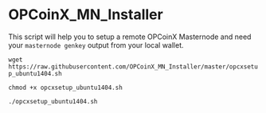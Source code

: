 # OPCoinX_MN_Installer
This script will help you to setup a remote OPCoinX Masternode and need 
your `masternode genkey` output from your local wallet.

`wget https://raw.githubusercontent.com/OPCoinX_MN_Installer/master/opcxsetup_ubuntu1404.sh`

`chmod +x opcxsetup_ubuntu1404.sh`

`./opcxsetup_ubuntu1404.sh`
